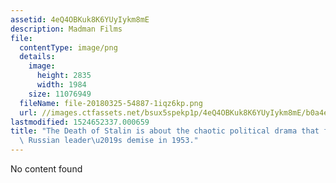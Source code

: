 ```yaml
---
assetid: 4eQ4OBKuk8K6YUyIykm8mE
description: Madman Films
file:
  contentType: image/png
  details:
    image:
      height: 2835
      width: 1984
    size: 11076949
  fileName: file-20180325-54887-1iqz6kp.png
  url: //images.ctfassets.net/bsux5spekp1p/4eQ4OBKuk8K6YUyIykm8mE/b0a4e963f2fdff3c7ebf4b07196d819c/file-20180325-54887-1iqz6kp.png
lastmodified: 1524652337.000659
title: "The Death of Stalin is about the chaotic political drama that followed the\
  \ Russian leader\u2019s demise in 1953."
---
```

No content found